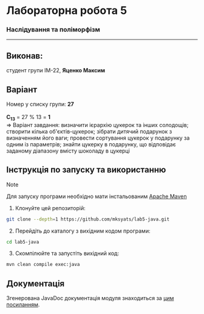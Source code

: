 # Лабораторна робота 5
### Наслідування та поліморфізм

---

## Виконав:
студент групи ІМ-22, **Яценко Максим**

## Варіант
Номер у списку групи: **27**\
\
**C<sub>13</sub>** = 27 % 13 = **1**\
=> Варіант завдання: визначити ієрархію цукерок та інших солодощів; створити кілька об'єктів-цукерок; зібрати дитячий подарунок з визначенням його ваги; провести сортування цукерок у подарунку за одним із параметрів; знайти цукерку в подарунку, що відповідає заданому діапазону вмісту шоколаду в цукерці

## Інструкція по запуску та використанню
> [!NOTE]
> Для запуску програми необхідно мати інстальованим [Apache Maven](https://maven.apache.org/download.cgi)

1. Клонуйте цей репозиторій:
```bash
git clone --depth=1 https://github.com/mksyats/lab5-java.git
```

2. Перейдіть до каталогу з вихідним кодом програми:
```bash
cd lab5-java
```

3. Скомпілюйте та запустіть вихідний код:
```bash
mvn clean compile exec:java
```

## Документація
Згенерована JavaDoc документація модуля знаходиться за [цим посиланням](https://mksyats.github.io/lab5-java/docs).

